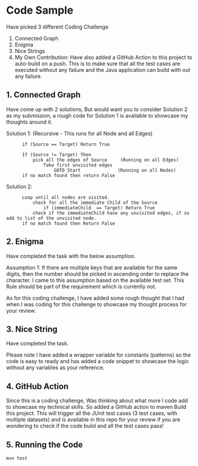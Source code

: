 # Code Sample

Have picked 3 different Coding Challenge
1. Connected Graph
2. Enigma
3. Nice Strings
4. My Own Contribution:
Have also added a GitHub Action to this project to auto-build on a push. This is to make sure that all the test cases are executed without any failure and the Java application can build with out any failure.


## 1. Connected Graph

 Have come up with 2 solutions, But would want you to consider Solution 2 as my submission, a rough code for Solution 1 is available to showcase my thoughts around it.
 
 Solution 1: (Recursive - This runs for all Node and all Edges)
          
          if (Source == Target) Return True

          If (Source != Target) Then
              pick all the edges of Source     (Running on all Edges)
                  Take first unvisited edges
                      GOTO Start              (Running on all Nodes)
          if no match found then return False

 Solution 2:


          Loop until all nodes are visited.
              check for all the immediate Child of the Source
                  if (immediateChild  == Target) Return True
              check if the immediateChild have any unvisited edges, if so add to list of the unvisited node.
          if no match found then Return False
          
## 2. Enigma

Have completed the task with the below assumption.

Assumption 1: If there are multiple keys that are available for the same digits, then the number should be picked in ascending order to replace the character. I came to this assumption based on the available test set. This Rule should be part of the requirement which is currently not.

As for this coding challenge, I have added some rough thought that I had when I was coding for this challenge to showcase my thought process for your review.

## 3. Nice String

Have completed the task.

Please note I have added a wrapper variable for constants (patterns) so the code is easy to ready and has added a code snippet to showcase the logic without any variables as your reference.

## 4. GitHub Action

Since this is a coding challenge, Was thinking about what more I code add to showcase my technical skills. So added a GitHub action to maven Build this project. This will trigger all the JUnit test cases (3 test cases, with multiple datasets) and is available in this repo for your review if you are wondering to check if the code build and all the test cases pass!

## 5. Running the Code

``` mvn test ```
